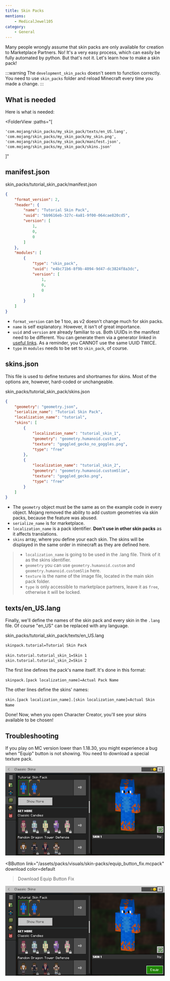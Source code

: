 ```yaml
---
title: Skin Packs
mentions:
	- MedicalJewel105
category:
    - General
---
```


Many people wrongly assume that skin packs are only available for creation to Marketplace Partners. No! It's a very easy process, which can easily be fully automated by python. But that's not it. Let's learn how to make a skin pack!

:::warning
The `development_skin_packs` doesn't seem to function correctly. You need to use `skin_packs` folder and reload Minecraft every time you made a change.
:::

## What is needed

Here is what is needed:

<FolderView
	:paths="[

    'com.mojang/skin_packs/my_skin_pack/texts/en_US.lang',
	'com.mojang/skin_packs/my_skin_pack/my_skin.png',
	'com.mojang/skin_packs/my_skin_pack/manifest.json',
	'com.mojang/skin_packs/my_skin_pack/skins.json'

]"
></FolderView>

## manifest.json

<CodeHeader>skin_packs/tutorial_skin_pack/manifest.json</CodeHeader>

```json
{
    "format_version": 2,
    "header": {
        "name": "Tutorial Skin Pack",
        "uuid": "bb9616eb-327c-4a81-9f00-064cae820cd5",
        "version": [
            1,
            0,
            0
        ]
    },
    "modules": [
        {
            "type": "skin_pack",
            "uuid": "e4bc71b6-8f9b-4094-9d47-dc3824f8a3dc",
            "version": [
                1,
                0,
                0
            ]
        }
    ]
}
```

-   `format_version` can be 1 too, as v2 doesn't change much for skin packs.
-   `name` is self explanatory. However, it isn't of great importance.
-   `uuid` and `version` are already familiar to us. Both UUIDs in the manifest need to be different. You can generate them via a generator linked in [useful links](/meta/useful-links). As a reminder, you CANNOT use the same UUID TWICE.
-   `type` in `modules` needs to be set to `skin_pack`, of course.

## skins.json

This file is used to define textures and shortnames for skins. Most of the options are, however, hard-coded or unchangeable.

<CodeHeader>skin_packs/tutorial_skin_pack/skins.json</CodeHeader>

```json
{
    "geometry": "geometry.json",
    "serialize_name": "Tutorial Skin Pack",
    "localization_name": "tutorial",
    "skins": [
        {
            "localization_name": "tutorial_skin_1",
            "geometry": "geometry.humanoid.custom",
            "texture": "goggled_gecko_no_goggles.png",
            "type": "free"
        },
        {
            "localization_name": "tutorial_skin_2",
            "geometry": "geometry.humanoid.customSlim",
            "texture": "goggled_gecko.png",
            "type": "free"
        }
    ]
}
```

-   The `geometry` object must be the same as on the example code in every object. Mojang removed the ability to add custom geometries via skin packs, because the feature was abused.
-   `serialize_name` is for marketplace.
-	`localization_name` is a pack identifier. **Don't use in other skin packs** as it affects translations.
-   `skins` array, where you define your each skin. The skins will be displayed in the same order in minecraft as they are defined here.
>-	`localization_name` is going to be used in the .lang file. Think of it as the skins identifier.
>-	`geometry` you can use `geometry.humanoid.custom` and `geometry.humanoid.customSlim` here.
>-  `texture` is the name of the image file, located in the main skin pack folder.
>-	`type` is only accessible to marketplace partners, leave it as `free`, otherwise it will be locked.

## texts/en_US.lang

Finally, we'll define the names of the skin pack and every skin in the `.lang` file. Of course "en_US" can be replaced with any language.

<CodeHeader>skin_packs/tutorial_skin_pack/texts/en_US.lang</CodeHeader>

```
skinpack.tutorial=Tutorial Skin Pack

skin.tutorial.tutorial_skin_1=Skin 1
skin.tutorial.tutorial_skin_2=Skin 2
```

The first line defines the pack's name itself. It's done in this format:

`skinpack.[pack localization_name]=Actual Pack Name`

The other lines define the skins' names:

`skin.[pack localization_name].[skin localization_name]=Actual Skin Name`

Done! Now, when you open Character Creator, you'll see your skins available to be chosen!

## Troubleshooting

If you play on MC version lower than 1.18.30, you might experience a bug when "Equip" button is not showing. You need to download a special texture pack.

![](/assets/images/visuals/skin-packs/troubleshooting-1.png)

<BButton
    link="/assets/packs/visuals/skin-packs/equip_button_fix.mcpack" download
    color=default
>Download Equip Button Fix</BButton>

![](/assets/images/visuals/skin-packs/troubleshooting-2.png)